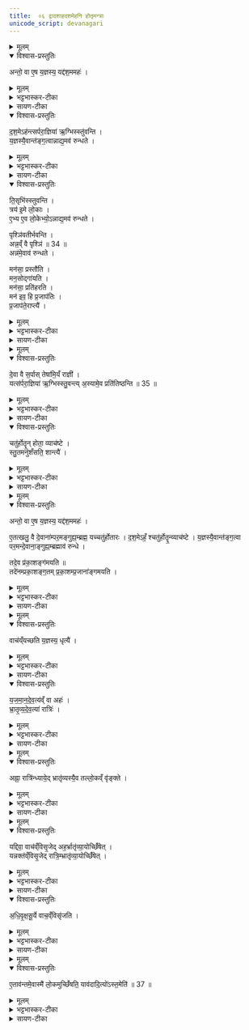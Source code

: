 ```yaml
---
title:  ०६ द्वादशाहदशमेहनि होतृमन्त्राः
unicode_script: devanagari
---
```



<details><summary>मूलम्</summary>

अन्तो॒ वा ए॒ष य॒ज्ञस्य॑ ।
यद्द॑श॒ममहः॑ ।
द॒श॒मेऽह॑न्त्सर्परा॒ज्ञिया॑ ऋ॒ग्भिस्स्तु॑वन्ति ।
य॒ज्ञस्यै॒वान्त॑ङ्ग॒त्वा ।
अ॒न्नाद्य॒मव॑ रुन्धते ।
</details>

<details open><summary>विश्वास-प्रस्तुतिः</summary>

अन्तो॒ वा ए॒ष य॒ज्ञस्य॒ यद्द॑श॒ममहः॑ ।  
</details>

<details><summary>मूलम्</summary>

अन्तो॒ वा ए॒ष य॒ज्ञस्य॒ यद्द॑श॒ममहः॑ ।  
</details>

<details><summary>भट्टभास्कर-टीका</summary>

1 अन्तो वा इत्यादि ॥ दशरात्रस्य प्राधान्यादेवमुक्तम् । इदं चतुर्होतृस्तुतिप्रसंगेनोच्यते ।
</details>

<details><summary>सायण-टीका</summary>

पञ्चमे प्रतिग्रह-मन्त्रा व्याख्याताः । षष्ठे द्वादशाह-भाग-गतस्य दश-रात्रस्य दशमेऽहनि होतृ-मन्त्रान् विधित्सुर्-आदौ तावत् सर्प-राज्ञीभिर्-ऋग्भिः स्तुतिं विधत्ते -

> अन्तो वा एष यज्ञस्य। यद्-दशमम्-अहः । दशमेऽहन्त्सर्पराज्ञिया ऋग्भिः स्तुवन्ति । यज्ञस्यैव अन्तं गत्वा। अन्नाद्यम् अवरुन्धते, इति ।

यद्यपि दशमाद्-अह्नः ऊर्ध्व-भावि-उदयनीयाख्यम्-अहः द्वादशाह-यज्ञस्य अन्तः, तथापि उपान्त्यत्वाद्-अन्तत्वोपचारः ।
</details>


<details open><summary>विश्वास-प्रस्तुतिः</summary>

द॒श॒मेऽह॑न्त्सर्परा॒ज्ञिया॑ ऋ॒ग्भिस्स्तु॑वन्ति ।  
य॒ज्ञस्यै॒वान्त॑ङ्ग॒त्वान्नाद्य॒मव॑ रुन्धते ।
</details>

<details><summary>मूलम्</summary>

द॒श॒मेऽह॑न्त्सर्परा॒ज्ञिया॑ ऋ॒ग्भिस्स्तु॑वन्ति ।  
य॒ज्ञस्यै॒वान्त॑ङ्ग॒त्वान्नाद्य॒मव॑ रुन्धते ।
</details>

<details><summary>भट्टभास्कर-टीका</summary>

सर्पराज्ञिया ऋचः 'आयं गौः पृश्निरक्रमीत्' इत्याद्याः । पौष्कल्येन यज्ञनिर्वृत्या अन्नादनसामर्थ्यमवरुन्धते ।
</details>

<details><summary>सायण-टीका</summary>

सर्प-राज्ञी भूमिः, तस्याः संबन्धिन्यः ऋचः “भूमिर्भूम्ना" इत्याद्यास्ताभिः स्तुतौ सत्यां द्वादशाह-यज्ञस्यान्तं प्राप्य समीचीनमन्नं प्राप्नोति । तस्यामृचि "अग्निमन्नाद्यायाऽऽदधे" इत्याम्नानात् ।
</details>

<details open><summary>विश्वास-प्रस्तुतिः</summary>

ति॒सृभि॑स्स्तुवन्ति ।  
त्रय॑ इ॒मे लो॒काः ।  
ए॒भ्य ए॒व लो॒केभ्यो॒ऽन्नाद्य॒मव॑ रुन्धते ।  

पृश्ञि॑वतीर्भवन्ति ।  
अन्न॒व्ँ वै पृश्ञि॑ ॥ 34 ॥  
अन्न॑मे॒वाव॑ रुन्धते ।  

मन॑सा॒ प्रस्तौ॑ति ।  
मन॒सोद्गा॑यति ।  
मन॑सा॒ प्रति॑हरति ।  
मन॑ इव॒ हि प्र॒जाप॑तिः ।  
प्र॒जाप॑ते॒राप्त्यै॑ ।
</details>

<details><summary>मूलम्</summary>

ति॒सृभि॑स्स्तुवन्ति ।  
त्रय॑ इ॒मे लो॒काः ।  
ए॒भ्य ए॒व लो॒केभ्यो॒ऽन्नाद्य॒मव॑ रुन्धते ।  

पृश्ञि॑वतीर्भवन्ति ।  
अन्न॒व्ँ वै पृश्ञि॑ ॥ 34 ॥  
अन्न॑मे॒वाव॑ रुन्धते ।  

मन॑सा॒ प्रस्तौ॑ति ।  
मन॒सोद्गा॑यति ।  
मन॑सा॒ प्रति॑हरति ।  
मन॑ इव॒ हि प्र॒जाप॑तिः ।  
प्र॒जाप॑ते॒राप्त्यै॑ ।
</details>

<details><summary>भट्टभास्कर-टीका</summary>

तिसृभिरित्यादि । गतम् । प्रस्तावोद्गीथप्रतिहाराणां मानसत्वादव्यक्तत्वेन मनस्सदृशस्य प्रजापतेराप्त्यै भवति ॥
</details>

<details><summary>सायण-टीका</summary>

ऋक्-संख्यां विधत्ते-

> तिसृभिः स्तुवन्ति ।  
> त्रय इमे लोकाः ।  
> एभ्य एव लोकेभ्योऽन्नाद्यम् अवरुन्धते ।  
> पृश्निमतीर् भवन्ति ।  
> अन्नं वै पृश्नि॑ (१) ।  
> अन्नम् एवावरुन्धते, इति ।

पृश्नि-शब्दः आस्व्-ऋक्षु विद्यते इति पृश्नि-वत्यः । अन्नस्य श्वेत-वर्णत्वात् पृश्नि-शब्द-वाच्यत्वम् ।

आस्व्-ऋक्षु गान-वेलायां प्रस्तावोद्गीथ-प्रतिहार-भागेषु मानस-गानं विधत्ते-

> मनसा प्रस्तौति ।  
> मनसा उद्गायति ।  
> मनसा प्रतिहरति ।  
> मन इव हि प्रजापतिः ।  
> प्रजापतेर्-आप्त्यै, इति ।

जगत्-सृष्टेः पूर्वम् अव्यक्त-रूपत्वात् प्रजापतेर्-मनः-साम्यम् ।
</details>


<details><summary>मूलम्</summary>

दे॒वा वै स॒र्पाः ।
तेषा॑मि॒यँ राज्ञी॑ ।
यत्स॑र्परा॒ज्ञिया॑ ऋ॒ग्भिस्स्तु॒वन्ति॑ ।
अ॒स्यामे॒व प्रति॑तिष्ठन्ति ॥ 35 ॥  
</details>

<details open><summary>विश्वास-प्रस्तुतिः</summary>

दे॒वा वै स॒र्पास् तेषा॑मि॒यँ राज्ञी॑ ।  
यत्स॑र्परा॒ज्ञिया॑ ऋ॒ग्भिस्स्तु॒वन्त्य् अ॒स्यामे॒व प्रति॑तिष्ठन्ति ॥ 35 ॥  
</details>

<details><summary>मूलम्</summary>

दे॒वा वै स॒र्पास् तेषा॑मि॒यँ राज्ञी॑ ।  
यत्स॑र्परा॒ज्ञिया॑ ऋ॒ग्भिस्स्तु॒वन्त्य् अ॒स्यामे॒व प्रति॑तिष्ठन्ति ॥ 35 ॥  
</details>

<details><summary>भट्टभास्कर-टीका</summary>

2 देवो वा इत्यादि ॥ देववत्पूज्याः सर्पाः । यद्वा - सर्पशीला जङ्गमाः, हे स्थावरेभ्यः पूज्यत्वाद्देवाः । तेषामियं पृथ्वी राज्ञी धारणपोषणादिना स्वामिनी । उक्तं च - 'यद्वा अस्यां किं चार्चन्ति यदानृचुस्तेनेयं सर्पराज्ञी' इत्यादि ।
</details>

<details><summary>सायण-टीका</summary>

ऋचां सर्प-राज्ञी-संवन्धं प्रशंसति -

> देवा वै सर्पाः ।  
> तेषाम् इयं राज्ञी ।  
> यत् सर्प-राज्ञिया ऋग्भिः स्तुवन्ति ।  
> अस्यामेव प्रतितिष्ठन्ति (२), इति ।

सर्पन्ति गच्छन्ति इति देवाः सर्पाः, तेषां सर्पाणां देवानां राज्ञी भूमिः । भूमौ हि सर्पणं सु-शकम् । अतः तदीयाभिर्-ऋग्भिः स्तुतौ भूम्यां प्रतिष्ठा भवति ।
</details>

<details open><summary>विश्वास-प्रस्तुतिः</summary>

चतु॑र्होतॄ॒न् होता॒ व्याच॑ष्टे ।   
स्तु॒तमनु॑शँसति॒ शान्त्यै॑ ।
</details>

<details><summary>मूलम्</summary>

चतु॑र्होतॄ॒न् होता॒ व्याच॑ष्टे ।   
स्तु॒तमनु॑शँसति॒ शान्त्यै॑ ।
</details>

<details><summary>भट्टभास्कर-टीका</summary>

चतुर्होतॄनिति 'चितिस्स्रुक्' इत्याद्यान् पञ्चानुवाकान् । स्तुत्यनन्तरं मनसा 'आयं गौः' इत्याद्याश्शंसति । शान्त्यर्थं भवति ।
</details>

<details><summary>सायण-टीका</summary>

यथोक्तस्तुतेरूर्ध्वं होतृ-मन्त्र-पाठं विधत्ते-

> चतुर्होतॄन् होता व्याचष्टे । स्तुतम् अनुशंसति शान्त्यै, इति ।

स्तोत्रानुभावि-शंसनेन देवाः शान्ता अनुग्रहकरा भवन्ति ।
</details>

<details><summary>मूलम्</summary>

अन्तो॒ वा ए॒ष य॒ज्ञस्य॑ ।
यद्द॑श॒ममहः॑ ।
ए॒तत्खलु॒ वै दे॒वाना॑म्पर॒मङ्गुह्य॒म्ब्रह्म॑ ।
यच्चतु॑र्होतारः ।
द॒श॒मेऽहँ॒ श्चतु॑र्होतॄ॒न्व्याच॑ष्टे ।
य॒ज्ञस्यै॒वान्त॑ङ्ग॒त्वा ।
प॒र॒मन्दे॒वाना॒ङ्गुह्य॒म्ब्रह्माव॑ रुन्धे ।
तदे॒व प्र॑का॒शङ्ग॑मयति ॥ 36 ॥  
तदे॑नम्प्रका॒शङ्ग॒तम् ।
प्र॒का॒शम्प्र॒जाना॑ङ्गमयति ।
</details>

<details open><summary>विश्वास-प्रस्तुतिः</summary>

अन्तो॒ वा ए॒ष य॒ज्ञस्य॒ यद्द॑श॒ममहः॑ ।  

ए॒तत्खलु॒ वै दे॒वाना॑म्पर॒मङ्गुह्य॒म्ब्रह्म॒ यच्चतु॑र्होतारः ।
द॒श॒मेऽहँ॒ श्चतु॑र्होतॄ॒न्व्याच॑ष्टे ।
य॒ज्ञस्यै॒वान्त॑ङ्ग॒त्वा पर॒मन्दे॒वाना॒ङ्गुह्य॒म्ब्रह्माव॑ रुन्धे ।  

तदे॒व प्र॑का॒शङ्ग॑मयति ॥   
तदे॑नम्प्रका॒शङ्ग॒तम् प्र॒का॒शम्प्र॒जाना॑ङ्गमयति ।
</details>

<details><summary>मूलम्</summary>

अन्तो॒ वा ए॒ष य॒ज्ञस्य॒ यद्द॑श॒ममहः॑ ।  

ए॒तत्खलु॒ वै दे॒वाना॑म्पर॒मङ्गुह्य॒म्ब्रह्म॒ यच्चतु॑र्होतारः ।
द॒श॒मेऽहँ॒ श्चतु॑र्होतॄ॒न्व्याच॑ष्टे ।
य॒ज्ञस्यै॒वान्त॑ङ्ग॒त्वा पर॒मन्दे॒वाना॒ङ्गुह्य॒म्ब्रह्माव॑ रुन्धे ।  

तदे॒व प्र॑का॒शङ्ग॑मयति ॥   
तदे॑नम्प्रका॒शङ्ग॒तम् प्र॒का॒शम्प्र॒जाना॑ङ्गमयति ।
</details>

<details><summary>भट्टभास्कर-टीका</summary>

अन्तो वा इत्यादि । गतम् ॥
</details>

<details><summary>सायण-टीका</summary>

अहर्-विशेष-मन्त्र-विशेषयोः संबन्धं प्रशंसति-

> अन्तो वा एषः यज्ञस्य । यद्दशममहः । एतत् खलु वै देवानां परमं गुह्यं ब्रह्म । यच्-चतुर्होतारः । द॒शमेऽहंश्चतुर्होतॄन्व्याच॑ष्टे । यज्ञस्यैवान्तं गत्वा परमं देवानां गुह्यं ब्रह्मावरुन्धे । तदेव प्रकाशं गमयति ( ३ ) । तदेनं प्रकाशं गतम् । प्रकाशं प्रजानां गमयति, इति ।

प्रथमानुवाकोक्तवत् व्याख्येयम् ।
</details>


<details><summary>मूलम्</summary>

वाच॑य्ँयच्छति ।
य॒ज्ञस्य॒ धृत्यै॑ ।
</details>

<details open><summary>विश्वास-प्रस्तुतिः</summary>

वाच॑य्ँयच्छति य॒ज्ञस्य॒ धृत्यै॑ ।
</details>

<details><summary>मूलम्</summary>

वाच॑य्ँयच्छति य॒ज्ञस्य॒ धृत्यै॑ ।
</details>

<details><summary>भट्टभास्कर-टीका</summary>

3 वाचं यच्छतीति ॥ स्तोत्रशस्त्रसमाप्तौ वाचं यच्छति बहिर्वाचो वृत्तिं नियच्छति निवर्तयति । तद्यज्ञस्यैव धृत्यै भवति ॥
</details>

<details><summary>सायण-टीका</summary>

यदुक्तं सूत्र-कारेण - "औदुम्बरीं परिष्वज्योदरैः उपस्पृशन्तः वाग्यतास्तिष्ठन्ति" इति । तदेतद् विधत्ते-

> वाचं यच्छति । यज्ञस्य धृत्यै, इति ।

यद् अप्य्-अन्यत् सूत्र-कारेणोक्तम् - "भूर्भुवः सुवर् इत्यह्ना रात्रिं ध्यात्वाऽधिवृक्षसूर्ये सुब्रह्मण्यया वाचं विसृजेत्" इति ।
</details>


<details open><summary>विश्वास-प्रस्तुतिः</summary>

य॒ज॒मा॒न॒दे॒व॒त्य॑व्ँ वा अहः॑ ।  
भ्रा॒तृ॒व्य॒दे॒व॒त्या॑ रात्रिः॑ ।  
</details>

<details><summary>मूलम्</summary>

य॒ज॒मा॒न॒दे॒व॒त्य॑व्ँ वा अहः॑ ।  
भ्रा॒तृ॒व्य॒दे॒व॒त्या॑ रात्रिः॑ ।  
</details>

<details><summary>भट्टभास्कर-टीका</summary>

4 यजमानदेवत्यं वा इति ॥ प्रकाशवत्तया तत्सामान्यात् । विपर्ययाद्रात्रिः भ्रातृव्यदेवत्या । छन्नं हि भ्रातृव्या अपकुर्वन्ति ।
</details>

<details><summary>सायण-टीका</summary>

तत्र ध्यान-वाग्-विसर्जने क्रमेण विधत्ते -

> यजमान-देवत्यं वा अहः ।  
> भ्रातृव्य-देवत्या रात्रिः ।  
> अह्ना रात्रिं ध्यायेत् ।  
> भ्रातृव्यस्यैव तल्लोकं वृङ्क्ते ।  
> यद्दिवा वाचं विसृजेत् ।  
> अहर्भ्रातृव्यायोच्छिंषेत् ।  
> यन्नक्तं विसृजेत् ।  
> रात्रिं भ्रातृव्यायोच्छिंषेत् ।  
> अधि-वृक्ष-सूर्ये वाचं विसृजति ।  
> एतावन्तमेवास्मै लोकमुच्छिंषति ।  
> यावदादित्यो ऽस्तमेति (४), इति ॥

पृश्नि तिष्ठन्ति गमयति शिंषेत्पञ्च च ॥

इति कृष्ण-यजुर्वेदीय-तैत्तिरीय-ब्राह्मणे द्वितीयाष्टके द्वितीयाध्याये षष्ठोऽनुवाकः ॥ ६ ॥

अहर्यथा प्रकाशं करोति तथा यजमानो देवताभ्यो हविः प्रकाशयतीति अह्नो यजमानो देवता । "पाप्मा भ्रातृव्यः" इति श्रुत्यन्तरात् पाप्मनश्च देव-हवि-विरोधात् रात्रेश्च प्रकाश-राहित्यात् रात्रेर्भ्रातृव्यो देवता ।
</details>


<details><summary>मूलम्</summary>

अह्ना॒ रात्रि॑न्ध्यायेत् ।
भ्रातृ॑व्यस्यै॒व तल्लो॒कव्ँ वृ॑ङ्क्ते ।
</details>

<details open><summary>विश्वास-प्रस्तुतिः</summary>

अह्ना॒ रात्रि॑न्ध्याये॒द् भ्रातृ॑व्यस्यै॒व तल्लो॒कव्ँ वृ॑ङ्क्ते ।
</details>

<details><summary>मूलम्</summary>

अह्ना॒ रात्रि॑न्ध्याये॒द् भ्रातृ॑व्यस्यै॒व तल्लो॒कव्ँ वृ॑ङ्क्ते ।
</details>

<details><summary>भट्टभास्कर-टीका</summary>

अह्ना अहस्त्वेनाह्नो रूपेण रात्रिं ध्यायेत् । ततो रात्र्यभावात् भ्रातृव्यस्य लोकं स्थानं वृङ्क्ते वर्जयति ।
</details>

<details><summary>सायण-टीका</summary>

एवं सत्यहोरूपेण रात्रेर्यद्ध्यानं तेन रात्रिस्वरूपं भ्रातृव्यस्य तल्लोकवर्जितं भवति । 
</details>

<details><summary>मूलम्</summary>

यद्दिवा॒ वाच॑व्ँविसृ॒जेत् ।
अह॒र्भ्रातृ॑व्या॒योच्छिँ॑षेत् ।
यन्नक्त॑व्ँविसृ॒जेत् ।
रात्रि॒म्भ्रातृ॑व्या॒योच्छिँ॑षेत् ।
</details>

<details open><summary>विश्वास-प्रस्तुतिः</summary>

यद्दिवा॒ वाच॑व्ँविसृ॒जेद् अह॒र्भ्रातृ॑व्या॒योच्छिँ॑षेत् ।  
यन्नक्त॑व्ँविसृ॒जेद् रात्रि॒म्भ्रातृ॑व्या॒योच्छिँ॑षेत् ।
</details>

<details><summary>मूलम्</summary>

यद्दिवा॒ वाच॑व्ँविसृ॒जेद् अह॒र्भ्रातृ॑व्या॒योच्छिँ॑षेत् ।  
यन्नक्त॑व्ँविसृ॒जेद् रात्रि॒म्भ्रातृ॑व्या॒योच्छिँ॑षेत् ।
</details>

<details><summary>भट्टभास्कर-टीका</summary>

यद्दिवेत्यादि । यद्यह्नि वाचं विसृजेत् वागव्याजेनाहरनेन त्यक्तमिति भ्रातृव्यायाहरुच्छिंषेत् उच्छिष्टमिव त्यजेत् जह्यात्, रात्रौ चेत् रात्रिमुच्छिंषेत् भ्रातृव्याय । द्विविकरणत्वेन श्नंश्च ॥
</details>

<details><summary>सायण-टीका</summary>

दिवा रात्रौ वा वाग्विसर्गे स कालो भ्रातृव्यायावशेषितः स्यात् । 
</details>

<details open><summary>विश्वास-प्रस्तुतिः</summary>

अ॒धि॒वृ॒क्ष॒सू॒र्ये वाच॒व्ँविसृ॑जति ।
</details>

<details><summary>मूलम्</summary>

अ॒धि॒वृ॒क्ष॒सू॒र्ये वाच॒व्ँविसृ॑जति ।
</details>

<details><summary>भट्टभास्कर-टीका</summary>

5 अधिवृक्षसूर्य इति ॥ सूर्यकार्य आतपस्सूर्यशब्देनोच्यते । वृक्षस्योपर्यातपस्तिष्ठति यस्मिन् काले न भूम्यां सोऽधिवृक्षसूर्यः । तिष्ठद्गुप्रभृतित्वेन अव्ययीभावे समासान्तोदात्तत्वम् ।
</details>

<details><summary>सायण-टीका</summary>

अतस्तत्परिहारायाधिवृक्षसूर्ये वाचं विसृजेत् । सूर्यशब्देनाऽऽतप उपलक्ष्यते । 
</details>


<details><summary>मूलम्</summary>

ए॒ताव॑न्तमे॒वास्मै॑ लो॒कमुच्छिँ॑षति ।
याव॑दादि॒त्यो॑ऽस्त॒मेति॑ ॥ 37 ॥  
</details>

<details open><summary>विश्वास-प्रस्तुतिः</summary>

ए॒ताव॑न्तमे॒वास्मै॑ लो॒कमुच्छिँ॑षति॒ याव॑दादि॒त्यो॑ऽस्त॒मेति॑ ॥ 37 ॥  
</details>

<details><summary>मूलम्</summary>

ए॒ताव॑न्तमे॒वास्मै॑ लो॒कमुच्छिँ॑षति॒ याव॑दादि॒त्यो॑ऽस्त॒मेति॑ ॥ 37 ॥  
</details>

<details><summary>भट्टभास्कर-टीका</summary>

एतावन्तमिति । ततःप्रभृति यावदादित्योऽस्तमेति एतावन्तमेव लोकं स्थानं एतत्तुल्यमतिसंकुचितं स्थानमुच्छिंषेत् उच्छेषयति अस्यै भ्रातृव्याय सर्वमन्यदपहरतीति ॥

इति तैत्तिरीयब्राह्मणे द्वितीयाष्टके द्वितीयप्रपाठके षष्ठोऽनुवाकः ॥  
</details>

<details><summary>सायण-टीका</summary>

स च आतपो भूमिं परित्यज्य वृक्षम् अधिरुह्य तद्-अग्र एव यदा दृश्यते तदा वाग्-विसर्गे सति, ततः आरभ्य अस्तमयात् अर्वाग् एतावन्तम् अल्पम् एव कालम् अस्मै भ्रातृव्याय अवशेषयति ॥

इति श्रीमत्-सायणाचार्य-विरचिते माधवीये वेदार्थ-प्रकाशे कृष्ण-यजुर्वेदीय-तैत्तिरीय-ब्राह्मण-भाष्ये द्वितीय-काण्डे द्वितीय-प्रपाठके षष्ठोऽनुवाकः ॥ ६ ॥
</details>
